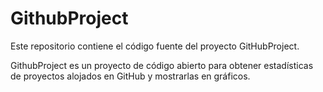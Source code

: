 # GithubProject

Este repositorio contiene el código fuente del proyecto GitHubProject.

GithubProject es un proyecto de código abierto para obtener estadísticas de proyectos alojados en GitHub y mostrarlas en gráficos.
